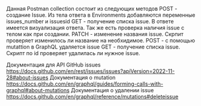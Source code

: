 Данная Postman collection состоит из следующих методов
POST - создание Issue. Из тела ответа в Environments добавляются переменные issues_number и issuesid
GET - получение списка issue. В ответе имеется визуализация ответа. Так же есть проверка наличия issue  с телом как при создании. 
PATCH - изменение названия issue. Скрпит проверяет изменилось ли название на необхидимое.
POST - с помощью mutattion в GraphQL удаляется issue
GET - получение списка issue. Скрипт по id проверяет удалилась ли нужное issue. 

Документация для API GitHub issues
https://docs.github.com/en/rest/issues/issues?apiVersion=2022-11-28#about-issues
Документация о mutation
https://docs.github.com/en/graphql/guides/forming-calls-with-graphql#about-mutations
Документация о удалении issue
https://docs.github.com/en/graphql/reference/mutations#deleteissue
